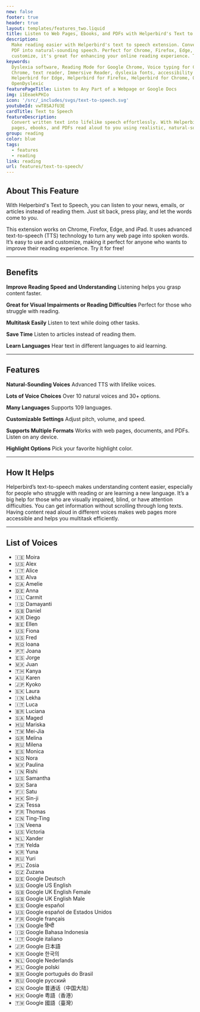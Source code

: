 ```yaml
---
new: false
footer: true
header: true
layout: templates/features_two.liquid
title: Listen to Web Pages, Ebooks, and PDFs with Helperbird's Text to Speech
description:
  Make reading easier with Helperbird's text to speech extension. Convert any web page, ebook, or
  PDF into natural-sounding speech. Perfect for Chrome, Firefox, Edge, or iPad. Easy to use and
  customize, it's great for enhancing your online reading experience. Try it for free!
keywords:
  Dyslexia software, Reading Mode for Google Chrome, Voice typing for Chrome, Text to speech for
  Chrome, text reader, Immersive Reader, dyslexia fonts, accessibility software, dyslexia software,
  Helperbird for Edge, Helperbird for Firefox, Helperbird for Chrome, Opendyslexic for Chrome,
  OpenDyslexic
featurePageTitle: Listen to Any Part of a Webpage or Google Docs
img: i1EeaekPHIo
icon: '/src/_includes/svgs/text-to-speech.svg'
youtubeId: vwT8SAJfU3E
cardTitle: Text to Speech
featureDescription:
  Convert written text into lifelike speech effortlessly. With Helperbird, have the contents of web
  pages, ebooks, and PDFs read aloud to you using realistic, natural-sounding voices.
group: reading
color: blue
tags:
  - features
  - reading
link: reading
url: features/text-to-speech/
---
```


## About This Feature

With Helperbird's Text to Speech, you can listen to your news, emails, or articles instead of
reading them. Just sit back, press play, and let the words come to you.

This extension works on Chrome, Firefox, Edge, and iPad. It uses advanced text-to-speech (TTS)
technology to turn any web page into spoken words. It’s easy to use and customize, making it perfect
for anyone who wants to improve their reading experience. Try it for free!

---

## Benefits

**Improve Reading Speed and Understanding**
Listening helps you grasp content faster.

**Great for Visual Impairments or Reading Difficulties**
Perfect for those who struggle with reading.

**Multitask Easily**
Listen to text while doing other tasks.

**Save Time**
Listen to articles instead of reading them.

**Learn Languages**
Hear text in different languages to aid learning.

---

## Features

**Natural-Sounding Voices**
Advanced TTS with lifelike voices.

**Lots of Voice Choices**
Over 10 natural voices and 30+ options.

**Many Languages**
Supports 109 languages.

**Customizable Settings**
Adjust pitch, volume, and speed.

**Supports Multiple Formats**
Works with web pages, documents, and PDFs. Listen on any device.

**Highlight Options**
Pick your favorite highlight color.

---

## How It Helps

Helperbird’s text-to-speech makes understanding content easier, especially for people who struggle
with reading or are learning a new language. It’s a big help for those who are visually impaired,
blind, or have attention difficulties. You can get information without scrolling through long texts.
Having content read aloud in different voices makes web pages more accessible and helps you
multitask efficiently.

---

## List of Voices

- 🇮🇪 Moira
- 🇺🇸 Alex
- 🇮🇹 Alice
- 🇸🇪 Alva
- 🇨🇦 Amelie
- 🇩🇪 Anna
- 🇮🇱 Carmit
- 🇮🇩 Damayanti
- 🇬🇧 Daniel
- 🇦🇷 Diego
- 🇧🇪 Ellen
- 🇺🇸 Fiona
- 🇺🇸 Fred
- 🇷🇴 Ioana
- 🇵🇹 Joana
- 🇪🇸 Jorge
- 🇲🇽 Juan
- 🇹🇭 Kanya
- 🇦🇺 Karen
- 🇯🇵 Kyoko
- 🇸🇰 Laura
- 🇮🇳 Lekha
- 🇮🇹 Luca
- 🇧🇷 Luciana
- 🇸🇦 Maged
- 🇭🇺 Mariska
- 🇹🇼 Mei-Jia
- 🇬🇷 Melina
- 🇷🇺 Milena
- 🇪🇸 Monica
- 🇳🇴 Nora
- 🇲🇽 Paulina
- 🇮🇳 Rishi
- 🇺🇸 Samantha
- 🇩🇰 Sara
- 🇫🇮 Satu
- 🇭🇰 Sin-ji
- 🇿🇦 Tessa
- 🇫🇷 Thomas
- 🇨🇳 Ting-Ting
- 🇮🇳 Veena
- 🇺🇸 Victoria
- 🇳🇱 Xander
- 🇹🇷 Yelda
- 🇰🇷 Yuna
- 🇷🇺 Yuri
- 🇵🇱 Zosia
- 🇨🇿 Zuzana
- 🇩🇪 Google Deutsch
- 🇺🇸 Google US English
- 🇬🇧 Google UK English Female
- 🇬🇧 Google UK English Male
- 🇪🇸 Google español
- 🇺🇸 Google español de Estados Unidos
- 🇫🇷 Google français
- 🇮🇳 Google हिन्दी
- 🇮🇩 Google Bahasa Indonesia
- 🇮🇹 Google italiano
- 🇯🇵 Google 日本語
- 🇰🇷 Google 한국의
- 🇳🇱 Google Nederlands
- 🇵🇱 Google polski
- 🇧🇷 Google português do Brasil
- 🇷🇺 Google русский
- 🇨🇳 Google 普通话（中国大陆）
- 🇭🇰 Google 粤語（香港）
- 🇹🇼 Google 國語（臺灣）